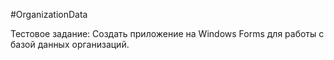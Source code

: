 #OrganizationData

Тестовое задание:
Создать приложение на Windows Forms для работы с базой данных организаций.

